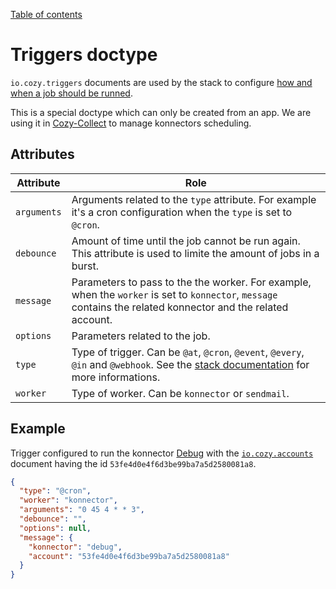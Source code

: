 [Table of contents](README.md#table-of-contents)

# Triggers doctype

`io.cozy.triggers` documents are used by the stack to configure [how and when a job should be runned](https://docs.cozy.io/en/cozy-stack/jobs/).

This is a special doctype which can only be created from an app. We are using it in [Cozy-Collect](http://github.com/cozy/cozy-collect/) to manage konnectors scheduling.

## Attributes

| Attribute   | Role                                                                                                                                                                  |
| ----------- | --------------------------------------------------------------------------------------------------------------------------------------------------------------------- |
| `arguments` | Arguments related to the `type` attribute. For example it's a cron configuration when the `type` is set to `@cron`.                                                   |
| `debounce`  | Amount of time until the job cannot be run again. This attribute is used to limite the amount of jobs in a burst.                                                     |
| `message`   | Parameters to pass to the the worker. For example, when the `worker` is set to `konnector`, `message` contains the related konnector and the related account.         |
| `options`   | Parameters related to the job.                                                                                                                                        |
| `type`      | Type of trigger. Can be `@at`, `@cron`, `@event`, `@every`, `@in` and `@webhook`. See the [stack documentation](https://docs.cozy.io/en/cozy-stack/jobs/) for more informations. |
| `worker`    | Type of worker. Can be `konnector` or `sendmail`.                                                                                                                     |

## Example

Trigger configured to run the konnector [Debug](http://github.com/cozy/cozy-konnector-debug/) with the [`io.cozy.accounts`](io.cozy.accounts.md) document having the id `53fe4d0e4f6d3be99ba7a5d2580081a8`.

```json
{
  "type": "@cron",
  "worker": "konnector",
  "arguments": "0 45 4 * * 3",
  "debounce": "",
  "options": null,
  "message": {
    "konnector": "debug",
    "account": "53fe4d0e4f6d3be99ba7a5d2580081a8"
  }
}
```
